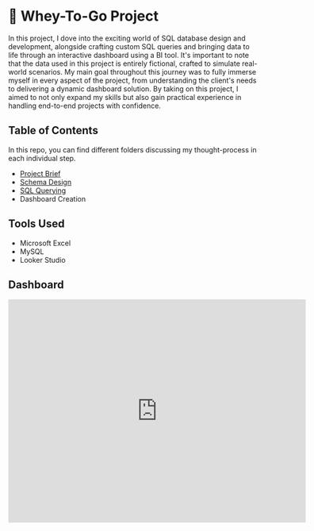 # 💪 Whey-To-Go Project

In this project, I dove into the exciting world of SQL database design and development, alongside crafting custom SQL queries and bringing data to life through an interactive dashboard using a BI tool. It's important to note that the data used in this project is entirely fictional, crafted to simulate real-world scenarios. My main goal throughout this journey was to fully immerse myself in every aspect of the project, from understanding the client's needs to delivering a dynamic dashboard solution. By taking on this project, I aimed to not only expand my skills but also gain practical experience in handling end-to-end projects with confidence.

## Table of Contents
In this repo, you can find different folders discussing my thought-process in each individual step.
+ <a href="https://github.com/ghazi-hishamuddin/Whey-To-Go-Project/tree/main/1.%20Project%20Brief">Project Brief </a>
+ <a href="https://github.com/ghazi-hishamuddin/Whey-To-Go-Project/tree/main/2.%20Schema%20Design">Schema Design </a>
+ <a href="https://github.com/ghazi-hishamuddin/Whey-To-Go-Project/tree/main/3.%20SQL%20Querying">SQL Querying</a>
+ Dashboard Creation

## Tools Used
+ Microsoft Excel
+ MySQL
+ Looker Studio

## Dashboard

<iframe width="600" height="450" src="https://lookerstudio.google.com/embed/reporting/a2667a34-1454-4193-958c-2ea16b77f9db/page/p_uasbqyc0ed" frameborder="0" style="border:0" allowfullscreen sandbox="allow-storage-access-by-user-activation allow-scripts allow-same-origin allow-popups allow-popups-to-escape-sandbox"></iframe>
